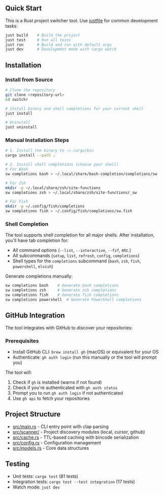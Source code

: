 ## Quick Start
This is a Rust project switcher tool. Use [justfile](mdc:justfile) for common development tasks:

```bash
just build    # Build the project
just test     # Run all tests
just run      # Build and run with default args
just dev      # Development mode with cargo watch
```

## Installation

### Install from Source
```bash
# Clone the repository
git clone <repository-url>
cd switchr

# Install binary and shell completions for your current shell
just install

# Uninstall
just uninstall
```

### Manual Installation Steps
```bash
# 1. Install the binary to ~/.cargo/bin
cargo install --path .

# 2. Install shell completions (choose your shell)
# For Bash
sw completions bash > ~/.local/share/bash-completion/completions/sw

# For Zsh  
mkdir -p ~/.local/share/zsh/site-functions
sw completions zsh > ~/.local/share/zsh/site-functions/_sw

# For Fish
mkdir -p ~/.config/fish/completions  
sw completions fish > ~/.config/fish/completions/sw.fish
```

### Shell Completion
The tool supports shell completion for all major shells. After installation, you'll have tab completion for:

- All command options (`--list`, `--interactive`, `--fzf`, etc.)
- All subcommands (`setup`, `list`, `refresh`, `config`, `completions`)
- Shell types for the `completions` subcommand (`bash`, `zsh`, `fish`, `powershell`, `elvish`)

Generate completions manually:
```bash
sw completions bash    # Generate bash completions
sw completions zsh     # Generate zsh completions  
sw completions fish    # Generate fish completions
sw completions powershell  # Generate PowerShell completions
```

## GitHub Integration
The tool integrates with GitHub to discover your repositories:

### Prerequisites
- Install GitHub CLI: `brew install gh` (macOS) or equivalent for your OS
- Authenticate: `gh auth login` (run this manually or the tool will prompt you)

The tool will:
1. Check if `gh` is installed (warns if not found)
2. Check if you're authenticated with `gh auth status`
3. Prompt you to run `gh auth login` if not authenticated
4. Use `gh api` to fetch your repositories 

## Project Structure
- [src/main.rs](mdc:src/main.rs) - CLI entry point with clap parsing
- [src/scanner/](mdc:src/scanner) - Project discovery modules (local, cursor, github)
- [src/cache.rs](mdc:src/cache.rs) - TTL-based caching with bincode serialization
- [src/config.rs](mdc:src/config.rs) - Configuration management
- [src/models.rs](mdc:src/models.rs) - Core data structures

## Testing
- Unit tests: `cargo test` (81 tests)
- Integration tests: `cargo test --test integration` (17 tests)
- Watch mode: `just dev` 
